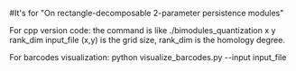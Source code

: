 #It's for "On rectangle-decomposable 2-parameter persistence modules"

For cpp version code:
the command is like  ./bimodules_quantization x y rank_dim input_file
(x,y) is the grid size, rank_dim is the homology degree.


For barcodes visualization:
python visualize_barcodes.py --input input_file

